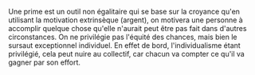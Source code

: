

Une prime est un outil non égalitaire qui se base sur la croyance qu'en utilisant la motivation extrinsèque (argent), on motivera une personne à accomplir quelque chose qu'elle n'aurait peut être pas fait dans d'autres circonstances. On ne privilégie pas l'équité des chances, mais bien le sursaut exceptionnel individuel. En effet de bord, l'individualisme étant privilégié, cela peut nuire au collectif, car chacun va compter ce qu'il va gagner par son effort.
